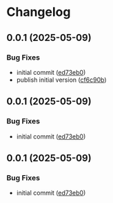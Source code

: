 # Changelog

## 0.0.1 (2025-05-09)


### Bug Fixes

* initial commit ([ed73eb0](https://github.com/sanity-io/sanity-sveltekit/commit/ed73eb0e96e4695d033372014c020a29ebd3bed9))
* publish initial version ([cf6c90b](https://github.com/sanity-io/sanity-sveltekit/commit/cf6c90bf94dff0927631c05497d1a882358c2561))

## 0.0.1 (2025-05-09)


### Bug Fixes

* initial commit ([ed73eb0](https://github.com/sanity-io/sanity-sveltekit/commit/ed73eb0e96e4695d033372014c020a29ebd3bed9))

## 0.0.1 (2025-05-09)


### Bug Fixes

* initial commit ([ed73eb0](https://github.com/sanity-io/sanity-sveltekit/commit/ed73eb0e96e4695d033372014c020a29ebd3bed9))
